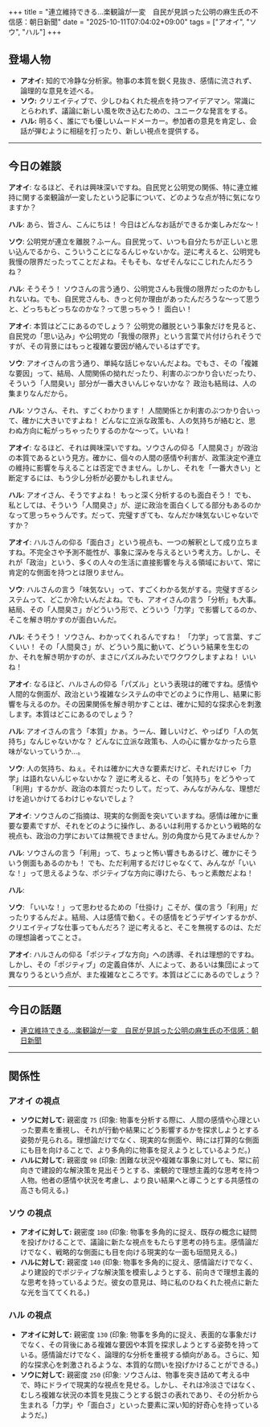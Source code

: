 +++
title = "連立維持できる…楽観論が一変　自民が見誤った公明の麻生氏の不信感：朝日新聞"
date = "2025-10-11T07:04:02+09:00"
tags = ["アオイ", "ソウ", "ハル"]
+++

## 登場人物

- **アオイ:** 知的で冷静な分析家。物事の本質を鋭く見抜き、感情に流されず、論理的な意見を述べる。
- **ソウ:** クリエイティブで、少しひねくれた視点を持つアイデアマン。常識にとらわれず、議論に新しい風を吹き込むための、ユニークな発言をする。
- **ハル:** 明るく、誰にでも優しいムードメーカー。参加者の意見を肯定し、会話が弾むように相槌を打ったり、新しい視点を提供する。

---

## 今日の雑談

**アオイ**: なるほど、それは興味深いですね。自民党と公明党の関係、特に連立維持に関する楽観論が一変したという記事について、どのような点が特に気になりますか？

**ハル**: あら、皆さん、こんにちは！ 今日はどんなお話ができるか楽しみだな〜！

**ソウ**: 公明党が連立を離脱？ふーん。自民党って、いつも自分たちが正しいと思い込んでるから、こういうことになるんじゃないかな。逆に考えると、公明党も我慢の限界だったってことだよね。そもそも、なぜそんなにこじれたんだろうね？

**ハル**: そうそう！ ソウさんの言う通り、公明党さんも我慢の限界だったのかもしれないね。でも、自民党さんも、きっと何か理由があったんだろうな〜って思うと、どっちもどっちなのかな？って思っちゃう！ 面白い！

**アオイ**: 本質はどこにあるのでしょう？ 公明党の離脱という事象だけを見ると、自民党の「思い込み」や公明党の「我慢の限界」という言葉で片付けられそうですが、その背景にはもっと複雑な要因が絡んでいるはずです。

**ソウ**: アオイさんの言う通り、単純な話じゃないんだよね。でもさ、その「複雑な要因」って、結局、人間関係の拗れだったり、利害のぶつかり合いだったり、そういう「人間臭い」部分が一番大きいんじゃないかな？ 政治も結局は、人の集まりなんだから。

**ハル**: ソウさん、それ、すごくわかります！ 人間関係とか利害のぶつかり合いって、確かに大きいですよね！ どんなに立派な政策も、人の気持ちが絡むと、思わぬ方向に転がっちゃったりするのかな〜って。いいね！

**アオイ**: なるほど、それは興味深いですね。ソウさんの仰る「人間臭さ」が政治の本質であるという見方。確かに、個々の人間の感情や利害が、政策決定や連立の維持に影響を与えることは否定できません。しかし、それを「一番大きい」と断定するには、もう少し分析が必要かもしれません。

**ハル**: アオイさん、そうですよね！ もっと深く分析するのも面白そう！ でも、私としては、そういう「人間臭さ」が、逆に政治を面白くしてる部分もあるのかなって思っちゃうんです。だって、完璧すぎても、なんだか味気ないじゃないですか？

**アオイ**: ハルさんの仰る「面白さ」という視点も、一つの解釈として成り立ちますね。不完全さや予測不能性が、事象に深みを与えるという考え方。しかし、それが「政治」という、多くの人々の生活に直接影響を与える領域において、常に肯定的な側面を持つとは限りません。

**ソウ**: ハルさんの言う「味気ない」って、すごくわかる気がする。完璧すぎるシステムって、どこか冷たいんだよね。でも、アオイさんの言う「分析」も大事。結局、その「人間臭さ」がどういう形で、どういう「力学」で影響してるのか、そこを解き明かすのが面白いんだ。

**ハル**: そうそう！ ソウさん、わかってくれるんですね！ 「力学」って言葉、すごくいい！ その「人間臭さ」が、どういう風に動いて、どういう結果を生むのか、それを解き明かすのが、まさにパズルみたいでワクワクしますよね！ いいね！

**アオイ**: なるほど、ハルさんの仰る「パズル」という表現は的確ですね。感情や人間的な側面が、政治という複雑なシステムの中でどのように作用し、結果に影響を与えるのか。その因果関係を解き明かすことは、確かに知的な探求心を刺激します。本質はどこにあるのでしょう？

**ハル**: アオイさんの言う「本質」かぁ。うーん、難しいけど、やっぱり「人の気持ち」なんじゃないかな？ どんなに立派な政策も、人の心に響かなかったら意味がないっていうか…。

**ソウ**: 人の気持ち、ねぇ。それは確かに大きな要素だけど、それだけじゃ「力学」は語れないんじゃないかな？ 逆に考えると、その「気持ち」をどうやって「利用」するかが、政治の本質だったりして。だって、みんながみんな、理想だけを追いかけてるわけじゃないでしょ？

**アオイ**: ソウさんのご指摘は、現実的な側面を突いていますね。感情は確かに重要な要素ですが、それをどのように操作し、あるいは利用するかという戦略的な視点も、政治の力学においては無視できません。別の角度から見てみませんか？

**ハル**: ソウさんの言う「利用」って、ちょっと怖い響きもあるけど、確かにそういう側面もあるのかも！ でも、ただ利用するだけじゃなくて、みんなが「いいな！」って思えるような、ポジティブな方向に導けたら、もっと素敵だよね！

**ハル**: 

**ソウ**: 「いいな！」って思わせるための「仕掛け」こそが、僕の言う「利用」だったりするんだよ。結局、人は感情で動く。その感情をどうデザインするかが、クリエイティブな仕事ってもんだろ？ 逆に考えると、そこを無視するのは、ただの理想論者ってことさ。

**アオイ**: ハルさんの仰る「ポジティブな方向」への誘導、それは理想的ですね。しかし、その「ポジティブ」の定義自体が、人によって、あるいは集団によって異なりうるという点が、また複雑なところです。本質はどこにあるのでしょう？

---

## 今日の話題

- [連立維持できる…楽観論が一変　自民が見誤った公明の麻生氏の不信感：朝日新聞](https://www.asahi.com/articles/ASTBB3VQGTBBUTFK00GM.html)



---

## 関係性

### アオイ の視点
- **ソウに対して:** 親密度 `75` (印象: 物事を分析する際に、人間の感情や心理といった要素を重視し、それが行動や結果にどう影響するかを探求しようとする姿勢が見られる。理想論だけでなく、現実的な側面や、時には打算的な側面にも目を向けることで、より多角的に物事を捉えようとしているようだ。)
- **ハルに対して:** 親密度 `98` (印象: 困難な状況や複雑な事象に対しても、常に前向きで建設的な解決策を見出そうとする、楽観的で理想主義的な思考を持つ人物。他者の感情や状況を考慮し、より良い結果へと導こうとする共感性の高さも伺える。)

### ソウ の視点
- **アオイに対して:** 親密度 `180` (印象: 物事を多角的に捉え、既存の概念に疑問を投げかけることで、議論に新たな視点をもたらす思考の持ち主。感情論だけでなく、戦略的な側面にも目を向ける現実的な一面も垣間見える。)
- **ハルに対して:** 親密度 `140` (印象: 物事を多角的に捉え、感情論だけでなく、より建設的でポジティブな解決策を模索しようとする、前向きで理想主義的な思考を持っているようだ。彼女の意見は、時に私のひねくれた視点に新たな光を当ててくれる。)

### ハル の視点
- **アオイに対して:** 親密度 `130` (印象: 物事を多角的に捉え、表面的な事象だけでなく、その背後にある複雑な要因や本質を探求しようとする姿勢を持っている。感情論だけでなく、論理的な分析を重視する傾向がある。さらに、知的な探求心を刺激されるような、本質的な問いを投げかけることができる。)
- **ソウに対して:** 親密度 `250` (印象: ソウさんは、物事を突き詰めて考える中で、時にドライで現実的な視点を見せる。しかし、それは冷淡さではなく、むしろ複雑な状況の本質を見抜こうとする鋭さの表れであり、その分析から生まれる「力学」や「面白さ」といった要素に深い知的好奇心を持っているようだ。)

